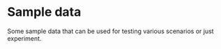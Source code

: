 # Sample data

Some sample data that can be used for testing various scenarios or just experiment.



